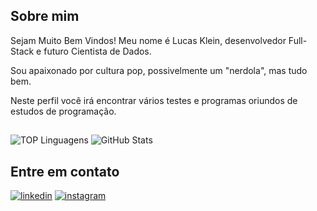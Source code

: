 ## Sobre mim
Sejam Muito Bem Vindos!
Meu nome é Lucas Klein, desenvolvedor Full-Stack e futuro Cientista de Dados.

Sou apaixonado por cultura pop, possivelmente um "nerdola", mas tudo bem.

Neste perfil você irá encontrar vários testes e programas oriundos de estudos de programação.

##
![TOP Linguagens](https://github-readme-stats.vercel.app/api/top-langs/?username=LucasGNKlein&layout=compact&bg_color=000000&text_color=00ffff&title_color=00ffff&border_color=00ffff) ![GitHub Stats](https://github-readme-stats.vercel.app/api?username=LucasGNKlein&theme=transparent&bg_color=000&border_color=00ffff&show_icons=true&icon_color=00ffff&title_color=00ffff&text_color=00fFFF&hide_stars)

## Entre em contato

[![linkedin](https://img.shields.io/badge/linkedin-0A66C2?style=for-the-badge&logo=linkedin&logoColor=00ffff&bg_color=000000)](https://www.linkedin.com/lucas-klein-5b2090226/) [![instagram](https://img.shields.io/badge/twitter-1DA1F2?style=for-the-badge&logo=twitter&logoColor=white)](https://twitter.com/)
